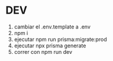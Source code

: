 

# DEV
1. cambiar el .env.template a .env
2. npm i
3. ejecutar npm run prisma:migrate:prod
4. ejecutar npx prisma generate
5. correr con npm run dev
